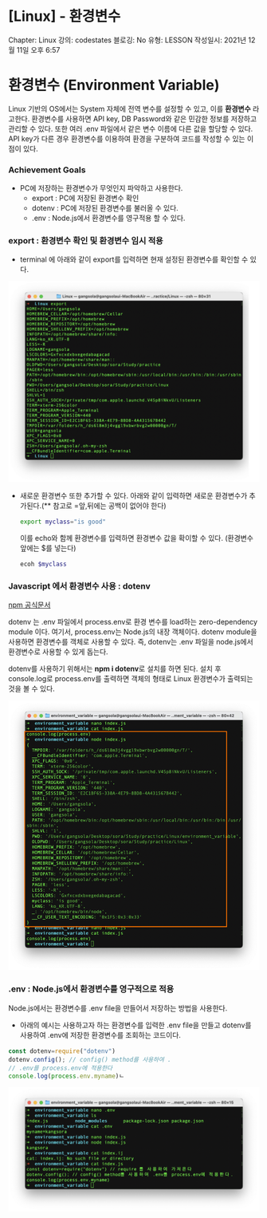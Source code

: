 # [Linux] - 환경변수

Chapter: Linux
강의: codestates
블로깅: No
유형: LESSON
작성일시: 2021년 12월 11일 오후 6:57

# 환경변수 (Environment Variable)

Linux 기반의 OS에서는 System 자체에 전역 변수를 설정할 수 있고, 이를 **환경변수** 라고한다. 환경변수를 사용하면 API key, DB Password와 같은 민감한 정보를 저장하고 관리할 수 있다. 또한 여러 .env 파일에서 같은 변수 이름에 다른 값을 할당할 수 있다. API key가 다른 경우 환경변수를 이용하여 환경을 구분하여 코드를 작성할 수 있는 이점이 있다.

### Achievement Goals

- PC에 저장하는 환경변수가 무엇인지 파악하고 사용한다.
  - export : PC에 저장된 환경변수 확인
  - dotenv : PC에 저장된 환경변수를 불러올 수 있다.
  - .env : Node.js에서 환경변수를 영구적용 할 수 있다.

### export : 환경변수 확인 및 환경변수 임시 적용

- terminal 에 아래와 같이 export를 입력하면 현재 설정된 환경변수를 확인할 수 있다.

![Untitled](./img/Untitled.png)

- 새로운 환경변수 또한 추가할 수 있다. 아래와 같이 입력하면 새로운 환경변수가 추가된다.(\*\* 참고로 =앞,뒤에는 공백이 없어야 한다)
  ```bash
  export myclass="is good"
  ```
  이를 echo와 함께 환경변수를 입력하면 환경변수 값을 확이할 수 있다. (환경변수 앞에는 $를 넣는다)
  ```bash
  ecoh $myclass
  ```

### Javascript 에서 환경변수 사용 : dotenv

[npm 공식문서](https://www.npmjs.com/package/dotenv#Config)

dotenv 는 .env 파일에서 process.env로 환경 변수를 load하는 zero-dependency module 이다. 여기서, process.env는 Node.js의 내장 객체이다. dotenv module을 사용하면 환경변수를 객체로 사용할 수 있다. 즉, dotenv는 .env 파일을 node.js에서 환경변수로 사용할 수 있게 돕는다.

dotenv를 사용하기 위해서는 **npm i dotenv**로 설치를 하면 된다. 설치 후 console.log로 process.env를 출력하면 객체의 형태로 Linux 환경변수가 출력되는 것을 볼 수 있다.

![Untitled](./img/Untitled%201.png)

### .env : Node.js에서 환경변수를 영구적으로 적용

Node.js에서는 환경변수를 .env file을 만들어서 저장하는 방법을 사용한다.

- 아래의 예시는 사용하고자 하는 환경변수를 입력한 .env file을 만들고 dotenv를 사용하여 .env에 저장한 환경변수를 조회하는 코드이다.

```jsx
const dotenv=require("dotenv")
dotenv.config(); // config() method를 사용하여 .
// .env를 process.env에 적용한다
console.log(process.env.myname)ㄴ
```

![Untitled](./img/Untitled%202.png)
